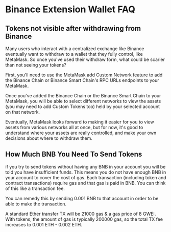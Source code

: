 # Binance Extension Wallet FAQ
## Tokens not visible after withdrawing from Binance


Many users who interact with a centralized exchange like Binance eventually want to withdraw to a wallet that they fully control, like MetaMask. So once you've used their withdraw form, what could be scarier than not seeing your tokens?

First, you'll need to use the MetaMask add Custom Network feature to add the Binance Chain or Binance Smart Chain's RPC URLs endpoints to your MetaMask. 

Once you've added the Binance Chain or the Binance Smart Chain to your MetaMask, you will be able to select different networks to view the assets (you may need to add Custom Tokens too) held by your selected account on that network.

Eventually, MetaMask looks forward to making it easier for you to view assets from various networks all at once, but for now, it's good to understand where your assets are really controlled, and make your own decisions about where to withdraw them.

## How Much BNB You Need To Send Tokens

if you try to send tokens without having any BNB in your account you will be told you have insufficient funds. This means you do not have enough BNB in your account to cover the cost of gas. Each transaction (including token and contract transactions) require gas and that gas is paid in BNB. You can think of this like a transaction fee.

You can remedy this by sending 0.001 BNB to that account in order to be able to make the transaction.

A standard Ether transfer TX will be 21000 gas & a gas price of 8 GWEI.
With tokens, the amount of gas is typically 200000 gas, so the total TX fee increases to 0.001 ETH - 0.002 ETH.
